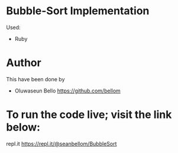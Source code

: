 # Bubble-Sort Implementation 

Used:
* Ruby

# Author
This have been done by
* Oluwaseun Bello https://github.com/bellom

# To run the code live; visit the link below:
repl.it https://repl.it/@seanbellom/BubbleSort